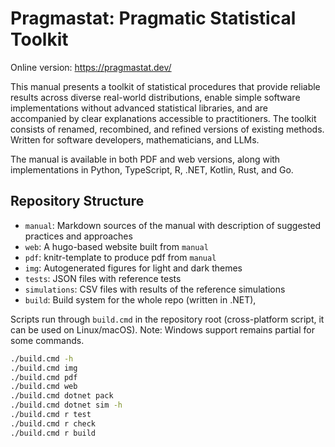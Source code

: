 # Pragmastat: Pragmatic Statistical Toolkit

Online version: https://pragmastat.dev/

This manual presents a toolkit of statistical procedures that
  provide reliable results across diverse real-world distributions,
  enable simple software implementations without advanced statistical libraries,
  and are accompanied by clear explanations accessible to practitioners.
The toolkit consists of renamed, recombined, and refined versions of existing methods.
Written for software developers, mathematicians, and LLMs.

The manual is available in both PDF and web versions, along with implementations in Python, TypeScript, R, .NET, Kotlin, Rust, and Go.

## Repository Structure

- `manual`: Markdown sources of the manual with description of suggested practices and approaches
- `web`: A hugo-based website built from `manual`
- `pdf`: knitr-template to produce pdf from `manual`
- `img`: Autogenerated figures for light and dark themes
- `tests`: JSON files with reference tests
- `simulations`: CSV files with results of the reference simulations
- `build`: Build system for the whole repo (written in .NET),

Scripts run through `build.cmd` in the repository root
  (cross-platform script, it can be used on Linux/macOS).
Note: Windows support remains partial for some commands.

```sh
./build.cmd -h
./build.cmd img
./build.cmd pdf
./build.cmd web
./build.cmd dotnet pack
./build.cmd dotnet sim -h
./build.cmd r test
./build.cmd r check
./build.cmd r build
```
